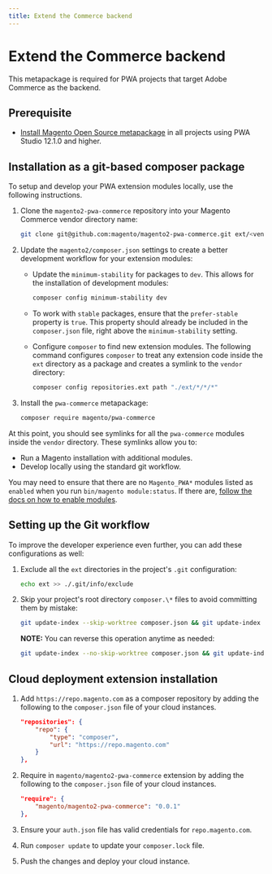 ```yaml
---
title: Extend the Commerce backend
---
```


# Extend the Commerce backend

This metapackage is required for PWA projects that target Adobe Commerce as the backend.

## Prerequisite

-  [Install Magento Open Source metapackage](../install-open-source-metapackage/index.md) in all projects using PWA Studio 12.1.0 and higher.

## Installation as a git-based composer package

To setup and develop your PWA extension modules locally, use the following instructions.

1. Clone the `magento2-pwa-commerce` repository into your Magento Commerce vendor directory name:

    ```bash
    git clone git@github.com:magento/magento2-pwa-commerce.git ext/<vendor-directory-name>/magento2-pwa-commerce
    ```

1. Update the `magento2/composer.json` settings to create a better development workflow for your extension modules:

    -  Update the `minimum-stability` for packages to `dev`. This allows for the installation of development modules:

        ```bash
        composer config minimum-stability dev
        ```

    -  To work with `stable` packages, ensure that the `prefer-stable` property is `true`. This property should already be included in the `composer.json` file, right above the `minimum-stability` setting.

    -  Configure `composer` to find new extension modules. The following command configures `composer` to treat any extension code inside the `ext` directory as a package and creates a symlink to the `vendor` directory:

        ```bash
        composer config repositories.ext path "./ext/*/*/*"
        ```

1. Install the `pwa-commerce` metapackage:

    ```bash
    composer require magento/pwa-commerce
    ```

At this point, you should see symlinks for all the `pwa-commerce` modules inside the `vendor` directory. These symlinks allow you to:

-  Run a Magento installation with additional modules.
-  Develop locally using the standard git workflow.

You may need to ensure that there are no `Magento_PWA*` modules listed as `enabled` when you run `bin/magento module:status`. If there are, [follow the docs on how to enable modules](https://devdocs.magento.com/getstarted/v2.4/extension-dev-guide/build/enable-module.html).

## Setting up the Git workflow

To improve the developer experience even further, you can add these configurations as well:

1. Exclude all the `ext` directories in the project's `.git` configuration:

    ```bash
    echo ext >> ./.git/info/exclude
    ```

1. Skip your project's root directory `composer.\*` files to avoid committing them by mistake:

    ```bash
    git update-index --skip-worktree composer.json && git update-index --skip-worktree composer.lock
    ```

    **NOTE:** You can reverse this operation anytime as needed:

    ```bash
    git update-index --no-skip-worktree composer.json && git update-index --no-skip-worktree composer.lock
    ```

## Cloud deployment extension installation

1. Add `https://repo.magento.com` as a composer repository by adding the following to the `composer.json` file of your cloud instances.

    ```json
    "repositories": {
        "repo": {
            "type": "composer",
            "url": "https://repo.magento.com"
        }
    },
    ```

1. Require in `magento/magento2-pwa-commerce` extension by adding the following to the `composer.json` file of your cloud instances.

    ```json
    "require": {
        "magento/magento2-pwa-commerce": "0.0.1"
    },
    ```

1. Ensure your `auth.json` file has valid credentials for `repo.magento.com`.

1. Run `composer update` to update your `composer.lock` file.

1. Push the changes and deploy your cloud instance.
